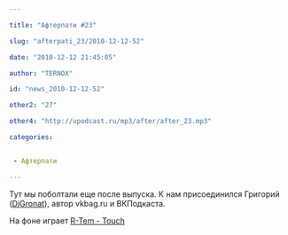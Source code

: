 ```yaml
---

title: "Афтерпати #23"

slug: "afterpati_23/2010-12-12-52"

date: "2010-12-12 21:45:05"

author: "TERNOX"

id: "news_2010-12-12-52"

other2: "27"

other4: "http://upodcast.ru/mp3/after/after_23.mp3"

categories:


 - Афтерпати

---
```

Тут мы поболтали еще после выпуска. К нам присоединился Григорий ([DjGronat](http://upodcast.ru/index/8-178)), автор vkbag.ru и ВКПодкаста.

На фоне играет [R-Tem - Touch](http://r-tem.promodj.ru/tracks/295973/R_Tem_Touch_OFICIALNII_GIMN_KAZANTIPA_2008.html)